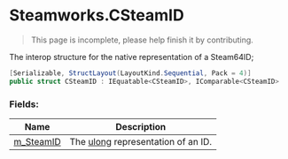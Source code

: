 # Steamworks.CSteamID

> This page is incomplete, please help finish it by contributing.

The interop structure for the native representation of a Steam64ID;

```csharp
[Serializable, StructLayout(LayoutKind.Sequential, Pack = 4)]
public struct CSteamID : IEquatable<CSteamID>, IComparable<CSteamID>
```

### Fields:

Name | Description
------------ | -------------
[m_SteamID](scripting/steamworks/csteamid/m_steamid) | The [ulong](https://docs.microsoft.com/en-us/dotnet/api/system.uint64?view=netframework-3.5) representation of an ID.
